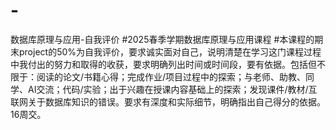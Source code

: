 # -
数据库原理与应用-自我评价
#2025春季学期数据库原理与应用课程
#本课程的期末project的50%为自我评价，要求诚实面对自己，说明清楚在学习这门课程过程中我付出的努力和取得的收获，要求明确列出时间或时间段，要有依据。包括但不限于：阅读的论文/书籍心得；完成作业/项目过程中的探索；与老师、助教、同学、AI交流；代码/实验；出于兴趣在授课内容基础上的探索；发现课件/教材/互联网关于数据库知识的错误。要求有深度和实际细节，明确指出自己得分的依据。16周交。
